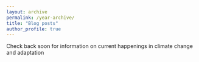 ```yaml
---
layout: archive
permalink: /year-archive/
title: "Blog posts"
author_profile: true
---
```

Check back soon for information on current happenings in climate change and adaptation
